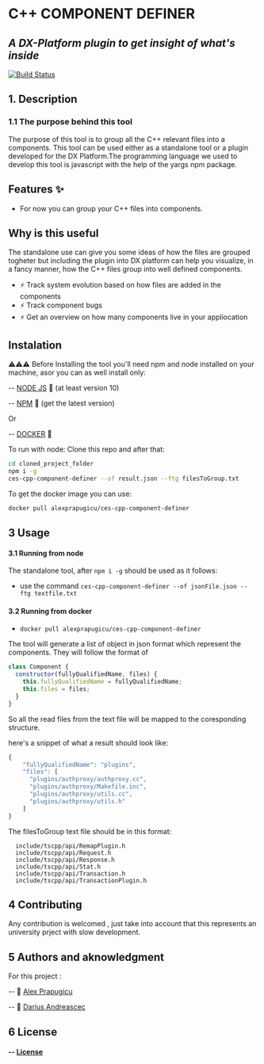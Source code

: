 # C++ COMPONENT DEFINER
## _A DX-Platform plugin to get insight of what's inside_



[![Build Status](https://travis-ci.org/joemccann/dillinger.svg?branch=master)](https://travis-ci.org/joemccann/dillinger)

## 1. Description
### 1.1 The purpose behind this tool 

The purpose of this tool is to group all the C++ relevant files into a components. This tool can be used either as a standalone tool or a plugin developed for the DX Platform.The programming language we used to develop this tool is javascript with the help of the yargs npm package.


## Features ✨

- For now you can group your C++ files into components. 

## Why is this useful

The standalone use can give you some ideas of how the files are grouped togheter but including the plugin into DX platform can help you visualize, in a fancy manner, how the C++ files group into well defined components.

- ⚡  Track system evolution based on how files are added in the components
- ⚡  Track  component bugs 
- ⚡  Get an overview  on how many components live in your appliocation

## Instalation

⚠️⚠️⚠️ Before Installing the tool you'll need npm and node installed on your machine, asor you can as well install only:

 -- [NODE JS](https://nodejs.org/en/) 🔎 (at least version 10)

 -- [NPM](https://www.npmjs.com/) 🔎 (get the latest version)

Or

 -- [DOCKER](https://www.docker.com/) 🔎

To run with node:
Clone this repo and after that:
```sh
cd cloned_project_folder
npm i -g
ces-cpp-component-definer --of result.json --ftg filesToGroup.txt
```

To get the docker image you can use: 
```sh
docker pull alexprapugicu/ces-cpp-component-definer
```
## 3 Usage

#### 3.1 Running from node
The standalone tool, after ```npm i -g``` should be used as it follows:
- use the command ```ces-cpp-component-definer --of jsonFile.json --ftg textfile.txt```

#### 3.2 Running from docker
 - ```docker pull alexprapugicu/ces-cpp-component-definer```

The tool will generate a list of object in json format which represent the components. They will follow the format of 
```javascript
class Component {
  constructor(fullyQualifiedName, files) {
    this.fullyQualifiedName = fullyQualifiedName;
    this.files = files;
  }
}
```
So all the read files from the text file will be mapped to the coresponding structure.

here's a snippet of what a result should look like: 
```javascript
{
    "fullyQualifiedName": "plugins",
    "files": [
      "plugins/authproxy/authproxy.cc",
      "plugins/authproxy/Makefile.inc",
      "plugins/authproxy/utils.cc",
      "plugins/authproxy/utils.h"
    ]
}
```

The filesToGroup text file should be in this format: 

```text
  include/tscpp/api/RemapPlugin.h
  include/tscpp/api/Request.h
  include/tscpp/api/Response.h
  include/tscpp/api/Stat.h
  include/tscpp/api/Transaction.h
  include/tscpp/api/TransactionPlugin.h
```


## 4 Contributing
Any contribution is welcomed , just take into account that this represents an university prject with slow development.

## 5 Authors and aknowledgment
For this project :

-- 🔔 [Alex Prapugicu](https://github.com/AlexPrapugicu)

-- 🔔 [Darius Andreascec](https://github.com/dariusandreascec)


## 6 License

#### -- [License](https://github.com/AlexPrapugicu/CES/blob/master/LICENSE)
